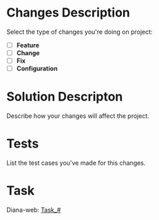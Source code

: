 # Changes Description

Select the type of changes you're doing on project:

- [ ] **Feature**
- [ ] **Change**
- [ ] **Fix**
- [ ] **Configuration**

# Solution Descripton

Describe how your changes will affect the project.

# Tests

List the test cases you've made for this changes.

# Task

Diana-web: [Task\_#](task_url)
